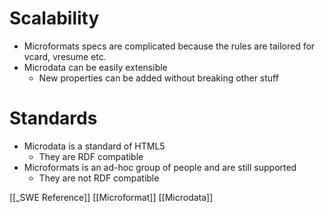# Scalability
- Microformats specs are complicated because the rules are tailored for vcard, vresume etc.
- Microdata can be easily extensible
	- New properties can be added without breaking other stuff

# Standards
- Microdata is a standard of HTML5
	- They are RDF compatible
- Microformats is an ad-hoc group of people and are still supported
	- They are not RDF compatible

[[_SWE Reference]]
[[Microformat]]
[[Microdata]]